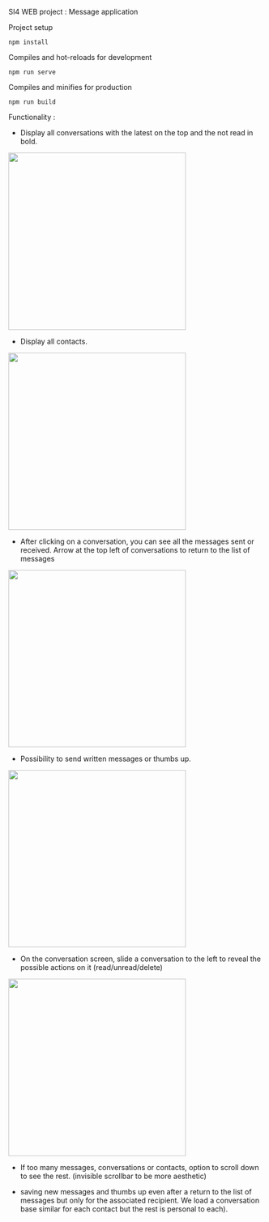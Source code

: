 SI4 WEB project : Message application

Project setup

	npm install

Compiles and hot-reloads for development

	npm run serve

Compiles and minifies for production

	npm run build

Functionality :
- Display all conversations with the latest on the top and the not read in bold.
<img src="https://github.com/antoine-le-calloch/2021-2022-si4-web-antoine-le-calloch/assets/71392407/297d7655-a67d-4233-b27e-5d34c08d3888" data-canonical-src="https://github.com/antoine-le-calloch/2021-2022-si4-web-antoine-le-calloch/assets/71392407/297d7655-a67d-4233-b27e-5d34c08d3888" width="350" />

- Display all contacts.
<img src="https://github.com/antoine-le-calloch/2021-2022-si4-web-antoine-le-calloch/assets/71392407/8a965160-2aa2-418e-bcc5-6a4697c98b38" data-canonical-src="https://github.com/antoine-le-calloch/2021-2022-si4-web-antoine-le-calloch/assets/71392407/8a965160-2aa2-418e-bcc5-6a4697c98b38" width="350" />

- After clicking on a conversation, you can see all the messages sent or received. Arrow at the top left of conversations to return to the list of messages
<img src="https://github.com/antoine-le-calloch/2021-2022-si4-web-antoine-le-calloch/assets/71392407/a02fb906-ecda-478c-ac3f-ef499d9c65ea" data-canonical-src="https://github.com/antoine-le-calloch/2021-2022-si4-web-antoine-le-calloch/assets/71392407/a02fb906-ecda-478c-ac3f-ef499d9c65ea" width="350" />

- Possibility to send written messages or thumbs up.
<img src="https://github.com/antoine-le-calloch/2021-2022-si4-web-antoine-le-calloch/assets/71392407/a6e31b97-39bd-4b2b-b1ce-25f61b2c3d06" data-canonical-src="https://github.com/antoine-le-calloch/2021-2022-si4-web-antoine-le-calloch/assets/71392407/a6e31b97-39bd-4b2b-b1ce-25f61b2c3d06" width="350" />

- On the conversation screen, slide a conversation to the left to reveal the possible actions on it (read/unread/delete)
<img src="https://github.com/antoine-le-calloch/2021-2022-si4-web-antoine-le-calloch/assets/71392407/104fba52-eb57-4f0f-840c-fe1baaf0f2d4" data-canonical-src="https://github.com/antoine-le-calloch/2021-2022-si4-web-antoine-le-calloch/assets/71392407/104fba52-eb57-4f0f-840c-fe1baaf0f2d4" width="350" />
	
- If too many messages, conversations or contacts, option to scroll down to see the rest. (invisible scrollbar to be more aesthetic)

- saving new messages and thumbs up even after a return to the list of messages but only for the associated recipient. We load a conversation base similar for each contact but the rest is personal to each).
  
